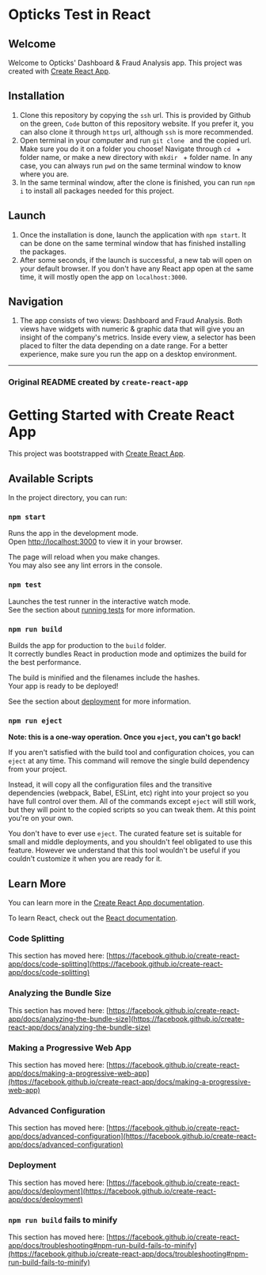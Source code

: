 # Opticks Test in React

## Welcome

Welcome to Opticks' Dashboard & Fraud Analysis app. This project was created with [Create React App](https://github.com/facebook/create-react-app).

## Installation

1. Clone this repository by copying the `ssh` url. This is provided by Github on the green, `Code` button of this repository website. If you prefer it, you can also clone it through `https` url, although `ssh` is more recommended.
2. Open terminal in your computer and run `git clone ` and the copied url. Make sure you do it on a folder you choose! Navigate through `cd ` + folder name, or make a new directory with `mkdir ` + folder name. In any case, you can always run `pwd` on the same terminal window to know where you are.
3. In the same terminal window, after the clone is finished, you can run `npm i` to install all packages needed for this project.

## Launch

1. Once the installation is done, launch the application with `npm start`. It can be done on the same terminal window that has finished installing the packages.
2. After some seconds, if the launch is successful, a new tab will open on your default browser. If you don't have any React app open at the same time, it will mostly open the app on `localhost:3000`.

## Navigation

1. The app consists of two views: Dashboard and Fraud Analysis. Both views have widgets with numeric & graphic data that will give you an insight of the company's metrics. Inside every view, a selector has been placed to filter the data depending on a date range. For a better experience, make sure you run the app on a desktop environment.

---

### Original README created by `create-react-app`

# Getting Started with Create React App

This project was bootstrapped with [Create React App](https://github.com/facebook/create-react-app).

## Available Scripts

In the project directory, you can run:

### `npm start`

Runs the app in the development mode.\
Open [http://localhost:3000](http://localhost:3000) to view it in your browser.

The page will reload when you make changes.\
You may also see any lint errors in the console.

### `npm test`

Launches the test runner in the interactive watch mode.\
See the section about [running tests](https://facebook.github.io/create-react-app/docs/running-tests) for more information.

### `npm run build`

Builds the app for production to the `build` folder.\
It correctly bundles React in production mode and optimizes the build for the best performance.

The build is minified and the filenames include the hashes.\
Your app is ready to be deployed!

See the section about [deployment](https://facebook.github.io/create-react-app/docs/deployment) for more information.

### `npm run eject`

**Note: this is a one-way operation. Once you `eject`, you can't go back!**

If you aren't satisfied with the build tool and configuration choices, you can `eject` at any time. This command will remove the single build dependency from your project.

Instead, it will copy all the configuration files and the transitive dependencies (webpack, Babel, ESLint, etc) right into your project so you have full control over them. All of the commands except `eject` will still work, but they will point to the copied scripts so you can tweak them. At this point you're on your own.

You don't have to ever use `eject`. The curated feature set is suitable for small and middle deployments, and you shouldn't feel obligated to use this feature. However we understand that this tool wouldn't be useful if you couldn't customize it when you are ready for it.

## Learn More

You can learn more in the [Create React App documentation](https://facebook.github.io/create-react-app/docs/getting-started).

To learn React, check out the [React documentation](https://reactjs.org/).

### Code Splitting

This section has moved here: [https://facebook.github.io/create-react-app/docs/code-splitting](https://facebook.github.io/create-react-app/docs/code-splitting)

### Analyzing the Bundle Size

This section has moved here: [https://facebook.github.io/create-react-app/docs/analyzing-the-bundle-size](https://facebook.github.io/create-react-app/docs/analyzing-the-bundle-size)

### Making a Progressive Web App

This section has moved here: [https://facebook.github.io/create-react-app/docs/making-a-progressive-web-app](https://facebook.github.io/create-react-app/docs/making-a-progressive-web-app)

### Advanced Configuration

This section has moved here: [https://facebook.github.io/create-react-app/docs/advanced-configuration](https://facebook.github.io/create-react-app/docs/advanced-configuration)

### Deployment

This section has moved here: [https://facebook.github.io/create-react-app/docs/deployment](https://facebook.github.io/create-react-app/docs/deployment)

### `npm run build` fails to minify

This section has moved here: [https://facebook.github.io/create-react-app/docs/troubleshooting#npm-run-build-fails-to-minify](https://facebook.github.io/create-react-app/docs/troubleshooting#npm-run-build-fails-to-minify)
